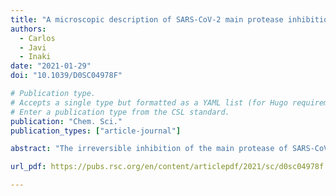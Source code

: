 ```yaml
---
title: "A microscopic description of SARS-CoV-2 main protease inhibition with Michael acceptors. Strategies for improving inhibitor design" 
authors:
  - Carlos
  - Javi
  - Inaki
date: "2021-01-29"
doi: "10.1039/D0SC04978F"

# Publication type.
# Accepts a single type but formatted as a YAML list (for Hugo requirements).
# Enter a publication type from the CSL standard.
publication: "Chem. Sci."
publication_types: ["article-journal"]

abstract: "The irreversible inhibition of the main protease of SARS-CoV-2 by a Michael acceptor known as N3 has been investigated using multiscale methods. The noncovalent enzyme–inhibitor complex was simulated using classical molecular dynamics techniques and the pose of the inhibitor in the active site was compared to that of the natural substrate, a peptide containing the Gln–Ser scissile bond. The formation of the covalent enzyme–inhibitor complex was then simulated using hybrid QM/MM free energy methods. After binding, the reaction mechanism was found to be composed of two steps: (i) the activation of the catalytic dyad (Cys145 and His41) to form an ion pair and (ii) a Michael addition where the attack of the Sγ atom of Cys145 to the Cβ atom of the inhibitor precedes the water-mediated proton transfer from His41 to the Cα atom. The microscopic description of protease inhibition by N3 obtained from our simulations is strongly supported by the excellent agreement between the estimated activation free energy and the value derived from kinetic experiments. Comparison with the acylation reaction of a peptide substrate suggests that N3-based inhibitors could be improved by adding chemical modifications that could facilitate the formation of the catalytic dyad ion pair."

url_pdf: https://pubs.rsc.org/en/content/articlepdf/2021/sc/d0sc04978f 

---
```

